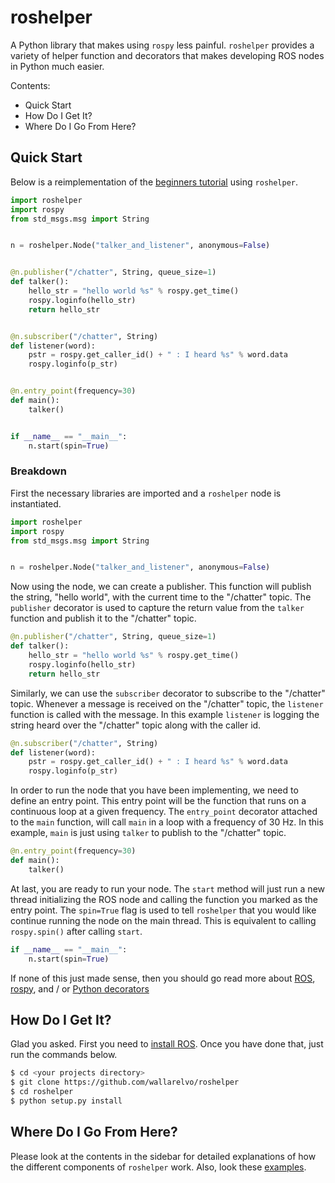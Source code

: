 # roshelper

A Python library that makes using `rospy` less painful. `roshelper` provides a
variety of helper function and decorators that makes developing ROS nodes in
Python much easier.

Contents:
- Quick Start
- How Do I Get It?
- Where Do I Go From Here?

## Quick Start

Below is a reimplementation of the [beginners
tutorial](http://wiki.ros.org/rospy_tutorials/Tutorials/WritingPublisherSubscriber)
using `roshelper`. 

```python
import roshelper
import rospy
from std_msgs.msg import String


n = roshelper.Node("talker_and_listener", anonymous=False)


@n.publisher("/chatter", String, queue_size=1)
def talker():
    hello_str = "hello world %s" % rospy.get_time()
    rospy.loginfo(hello_str)
    return hello_str


@n.subscriber("/chatter", String)
def listener(word):
    pstr = rospy.get_caller_id() + " : I heard %s" % word.data
    rospy.loginfo(p_str)


@n.entry_point(frequency=30)
def main():
    talker()


if __name__ == "__main__":
    n.start(spin=True)
```

### Breakdown

First the necessary libraries are imported and a `roshelper` node is
instantiated.

```python
import roshelper
import rospy
from std_msgs.msg import String


n = roshelper.Node("talker_and_listener", anonymous=False)
```

Now using the node, we can create a publisher. This function will publish the
string, "hello world", with the current time to the "/chatter" topic. The
`publisher` decorator is used to capture the return value from the `talker`
function and publish it to the "/chatter" topic.

```python
@n.publisher("/chatter", String, queue_size=1)
def talker():
    hello_str = "hello world %s" % rospy.get_time()
    rospy.loginfo(hello_str)
    return hello_str
```

Similarly, we can use the `subscriber` decorator to subscribe to the "/chatter"
topic. Whenever a message is received on the "/chatter" topic, the `listener`
function is called with the message. In this example `listener` is logging the
string heard over the "/chatter" topic along with the caller id.

```python
@n.subscriber("/chatter", String)
def listener(word):
    pstr = rospy.get_caller_id() + " : I heard %s" % word.data
    rospy.loginfo(p_str)
```

In order to run the node that you have been implementing, we need to define an
entry point. This entry point will be the function that runs on a continuous
loop at a given frequency. The `entry_point` decorator attached to the `main`
function, will call `main` in a loop with a frequency of 30 Hz. In this
example, `main` is just using `talker` to publish to the "/chatter" topic.

```python
@n.entry_point(frequency=30)
def main():
    talker()
```

At last, you are ready to run your node. The `start` method will just run a new
thread initializing the ROS node and calling the function you marked as the
entry point. The `spin=True` flag is used to tell `roshelper` that you would
like continue running the node on the main thread. This is equivalent to
calling `rospy.spin()` after calling `start`.

```python
if __name__ == "__main__":
    n.start(spin=True)
```

If none of this just made sense, then you should go read more about
[ROS](http://ros.org), [rospy](http://wiki.ros.org/rospy), and / or [Python
decorators](https://realpython.com/blog/python/primer-on-python-decorators/)

## How Do I Get It?

Glad you asked. First you need to [install
ROS](http://wiki.ros.org/indigo/Installation/Ubuntu). Once you have done that,
just run the commands below.

```bash
$ cd <your projects directory>
$ git clone https://github.com/wallarelvo/roshelper
$ cd roshelper
$ python setup.py install
```

## Where Do I Go From Here?

Please look at the contents in the sidebar for detailed explanations of how the
different components of `roshelper` work. Also, look these
[examples](https://github.com/wallarelvo/roshelper/tree/master/examples).
